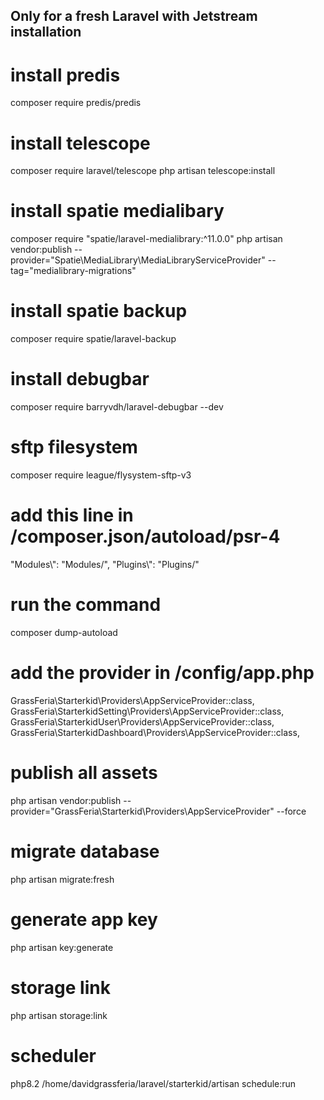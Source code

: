 ## Only for a fresh Laravel with Jetstream installation

# install predis
composer require predis/predis

# install telescope
composer require laravel/telescope
php artisan telescope:install

# install spatie medialibary
composer require "spatie/laravel-medialibrary:^11.0.0"
php artisan vendor:publish --provider="Spatie\MediaLibrary\MediaLibraryServiceProvider" --tag="medialibrary-migrations"

# install spatie backup
composer require spatie/laravel-backup

# install debugbar
composer require barryvdh/laravel-debugbar --dev

# sftp filesystem
composer require league/flysystem-sftp-v3

# add this line in /composer.json/autoload/psr-4
"Modules\\": "Modules/",
"Plugins\\": "Plugins/"

# run the command
composer dump-autoload

# add the provider in /config/app.php
GrassFeria\Starterkid\Providers\AppServiceProvider::class,
GrassFeria\StarterkidSetting\Providers\AppServiceProvider::class,
GrassFeria\StarterkidUser\Providers\AppServiceProvider::class,
GrassFeria\StarterkidDashboard\Providers\AppServiceProvider::class,


# publish all assets
php artisan vendor:publish --provider="GrassFeria\Starterkid\Providers\AppServiceProvider" --force

# migrate database
php artisan migrate:fresh


# generate app key
php artisan key:generate

# storage link
php artisan storage:link


# scheduler
php8.2 /home/davidgrassferia/laravel/starterkid/artisan schedule:run






